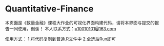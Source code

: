 # Quantitative-Finance
本页面是《数量金融》课程大作业的可视化界面构建代码，请将本界面与提交的报告一同使用，谢谢！
本人联系方式：u10010101@163.com

使用方式：
1.将代码复制到普通.R文件中
2.全选后Run即可

